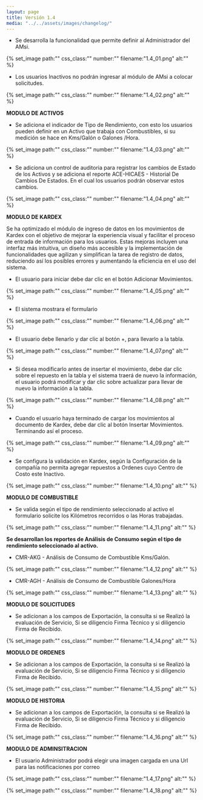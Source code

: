 ```yaml
---
layout: page
title: Versión 1.4
media: "../../assets/images/changelog/"
---
```

- Se desarrolla la funcionalidad que permite definir al Administrador del AMsi.

{% set_image
  path:""
  css_class:""
  number:""
  filename:"1.4_01.png"
  alt:""
%}

- Los usuarios Inactivos no podrán ingresar al módulo de AMsi a colocar solicitudes.

{% set_image
  path:""
  css_class:""
  number:""
  filename:"1.4_02.png"
  alt:""
%}

**MODULO DE ACTIVOS**

- Se adiciona el indicador de Tipo de Rendimiento, con esto los usuarios pueden definir en un Activo que trabaja con Combustibles, si su medición se hace en Kms/Galón o Galones /Hora.

{% set_image
  path:""
  css_class:""
  number:""
  filename:"1.4_03.png"
  alt:""
%}

- Se adiciona un control de auditoria para registrar los cambios de Estado de los Activos y se adiciona el reporte ACE-HICAES - Historial De Cambios De Estados. En el cual los usuarios podrán observar estos cambios.

{% set_image
  path:""
  css_class:""
  number:""
  filename:"1.4_04.png"
  alt:""
%}

**MODULO DE KARDEX**

Se ha optimizado el módulo de ingreso de datos en los movimientos de Kardex con el objetivo de mejorar la experiencia visual y facilitar el proceso de entrada de información para los usuarios. Estas mejoras incluyen una interfaz más intuitiva, un diseño más accesible y la implementación de funcionalidades que agilizan y simplifican la tarea de registro de datos, reduciendo así los posibles errores y aumentando la eficiencia en el uso del sistema.

- El usuario para iniciar debe dar clic en el botón Adicionar Movimientos.

{% set_image
  path:""
  css_class:""
  number:""
  filename:"1.4_05.png"
  alt:""
%}

- El sistema mostrara el formulario 

{% set_image
  path:""
  css_class:""
  number:""
  filename:"1.4_06.png"
  alt:""
%}

- El usuario debe llenarlo y dar clic al botón +, para llevarlo a la tabla.

{% set_image
  path:""
  css_class:""
  number:""
  filename:"1.4_07.png"
  alt:""
%}

- Si desea modificarlo antes de insertar el movimiento, debe dar clic sobre el repuesto en la tabla y el sistema traerá de nuevo la información, el usuario podrá modificar y dar clic sobre actualizar para llevar de nuevo la información a la tabla.

{% set_image
  path:""
  css_class:""
  number:""
  filename:"1.4_08.png"
  alt:""
%}

- Cuando el usuario haya terminado de cargar los movimientos al documento de Kardex, debe dar clic al botón Insertar Movimientos. Terminando así el proceso.

{% set_image
  path:""
  css_class:""
  number:""
  filename:"1.4_09.png"
  alt:""
%}

- Se configura la validación en Kardex, según la Configuración de la compañía no permita agregar repuestos a Ordenes cuyo Centro de Costo este Inactivo.

{% set_image
  path:""
  css_class:""
  number:""
  filename:"1.4_10.png"
  alt:""
%}

**MODULO DE COMBUSTIBLE**

- Se valida según el tipo de rendimiento seleccionado al activo el formulario solicite los Kilómetros recorridos o las Horas trabajadas.

{% set_image
  path:""
  css_class:""
  number:""
  filename:"1.4_11.png"
  alt:""
%}

**Se desarrollan los reportes de Análisis de Consumo según el tipo de rendimiento seleccionado al activo.**

- CMR-AKG - Análisis de Consumo de Combustible Kms/Galón.

{% set_image
  path:""
  css_class:""
  number:""
  filename:"1.4_12.png"
  alt:""
%}

- CMR-AGH - Análisis de Consumo de Combustible Galones/Hora

{% set_image
  path:""
  css_class:""
  number:""
  filename:"1.4_13.png"
  alt:""
%}

**MODULO DE SOLICITUDES**

- Se adicionan a los campos de Exportación, la consulta si se Realizó la evaluación de Servicio, Si se diligencio Firma Técnico y si diligencio Firma de Recibido.

{% set_image
  path:""
  css_class:""
  number:""
  filename:"1.4_14.png"
  alt:""
%}

**MODULO DE ORDENES**

- Se adicionan a los campos de Exportación, la consulta si se Realizó la evaluación de Servicio, Si se diligencio Firma Técnico y si diligencio Firma de Recibido.

{% set_image
  path:""
  css_class:""
  number:""
  filename:"1.4_15.png"
  alt:""
%}

**MODULO DE HISTORIA**

- Se adicionan a los campos de Exportación, la consulta si se Realizó la evaluación de Servicio, Si se diligencio Firma Técnico y si diligencio Firma de Recibido.

{% set_image
  path:""
  css_class:""
  number:""
  filename:"1.4_16.png"
  alt:""
%}

**MODULO DE ADMINSITRACION**

- El usuario Administrador podrá elegir una imagen cargada en una Url para las notificaciones por correo

{% set_image
  path:""
  css_class:""
  number:""
  filename:"1.4_17.png"
  alt:""
%}

{% set_image
  path:""
  css_class:""
  number:""
  filename:"1.4_18.png"
  alt:""
%}